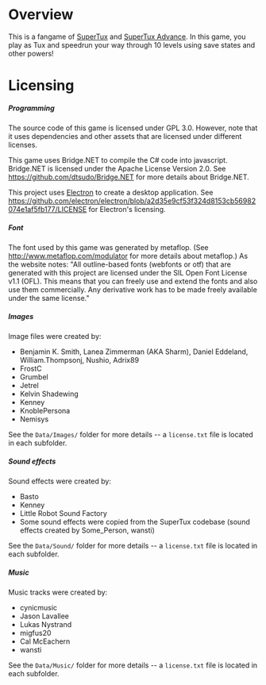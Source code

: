 # Overview

This is a fangame of [SuperTux](https://www.supertux.org) and [SuperTux Advance](https://github.com/KelvinShadewing/supertux-advance). In this game, you play as Tux and speedrun your way through 10 levels using save states and other powers!

# Licensing

##### Programming

The source code of this game is licensed under GPL 3.0. However, note that it uses dependencies and other assets that are licensed under different licenses.

This game uses Bridge.NET to compile the C# code into javascript. Bridge.NET is licensed under the Apache License Version 2.0. See https://github.com/dtsudo/Bridge.NET for more details about Bridge.NET.

This project uses [Electron](https://www.electronjs.org/) to create a desktop application. See https://github.com/electron/electron/blob/a2d35e9cf53f324d8153cb56982074e1af5fb177/LICENSE for Electron's licensing.

##### Font

The font used by this game was generated by metaflop. (See http://www.metaflop.com/modulator for more details about metaflop.) As the website notes: "All outline-based fonts (webfonts or otf) that are generated with this project are licensed under the SIL Open Font License v1.1 (OFL). This means that you can freely use and extend the fonts and also use them commercially. Any derivative work has to be made freely available under the same license."

##### Images

Image files were created by:
* Benjamin K. Smith, Lanea Zimmerman (AKA Sharm), Daniel Eddeland, William.Thompsonj, Nushio, Adrix89
* FrostC
* Grumbel
* Jetrel
* Kelvin Shadewing
* Kenney
* KnoblePersona
* Nemisys

See the `Data/Images/` folder for more details -- a `license.txt` file is located in each subfolder.

##### Sound effects

Sound effects were created by:
* Basto
* Kenney
* Little Robot Sound Factory
* Some sound effects were copied from the SuperTux codebase (sound effects created by Some_Person, wansti)

See the `Data/Sound/` folder for more details -- a `license.txt` file is located in each subfolder.

##### Music

Music tracks were created by:
* cynicmusic
* Jason Lavallee
* Lukas Nystrand
* migfus20
* Cal McEachern
* wansti

See the `Data/Music/` folder for more details -- a `license.txt` file is located in each subfolder.
